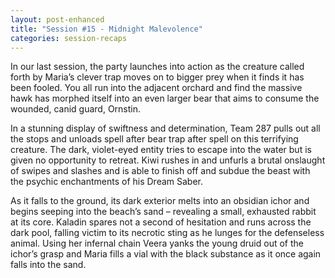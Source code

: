 ```yaml
---
layout: post-enhanced
title: "Session #15 - Midnight Malevolence"
categories: session-recaps
---
```


In our last session, the party launches into action as the creature called forth by Maria’s clever trap moves on to bigger prey when it finds it has been fooled. You all run into the adjacent orchard and find the massive hawk has morphed itself into an even larger bear that aims to consume the wounded, canid guard, Ornstin.

In a stunning display of swiftness and determination, Team 287 pulls out all the stops and unloads spell after bear trap after spell on this terrifying creature. The dark, violet-eyed entity tries to escape into the water but is given no opportunity to retreat. Kiwi rushes in and unfurls a brutal onslaught of swipes and slashes and is able to finish off and subdue the beast with the psychic enchantments of his Dream Saber.

As it falls to the ground, its dark exterior melts into an obsidian ichor and begins seeping into the beach’s sand – revealing a small, exhausted rabbit at its core. Kaladin spares not a second of hesitation and runs across the dark pool, falling victim to its necrotic sting as he lunges for the defenseless animal. Using her infernal chain Veera yanks the young druid out of the ichor’s grasp and Maria fills a vial with the black substance as it once again falls into the sand.
